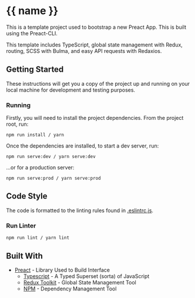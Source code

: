 # {{ name }}

This is a template project used to bootstrap a new Preact App. This is built using the Preact-CLI.

This template includes TypeScript, global state management with Redux, routing, SCSS with Bulma, and easy API requests with Redaxios.

## Getting Started

These instructions will get you a copy of the project up and running on your local machine for development and testing purposes.

### Running

Firstly, you will need to install the project dependencies. From the project root, run:

```
npm run install / yarn
```

Once the dependencies are installed, to start a dev server, run:

```
npm run serve:dev / yarn serve:dev
```

...or for a production server:

```
npm run serve:prod / yarn serve:prod
```

## Code Style

The code is formatted to the linting rules found in [.eslintrc.js](.eslintrc.js).

### Run Linter

```
npm run lint / yarn lint
```

## Built With

* [Preact](https://preactjs.com/) - Library Used to Build Interface
  * [Typescript](https://www.typescriptlang.org/) - A Typed Superset (sorta) of JavaScript
  * [Redux Toolkit](https://redux-toolkit.js.org/) - Global State Management Tool
  * [NPM](https://www.npmjs.com/) - Dependency Management Tool
